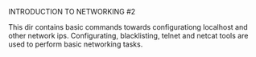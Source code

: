 INTRODUCTION TO NETWORKING #2

This dir contains basic commands towards configurationg localhost and other
network ips. Configurating, blacklisting, telnet and netcat tools are used to
perform basic networking tasks.